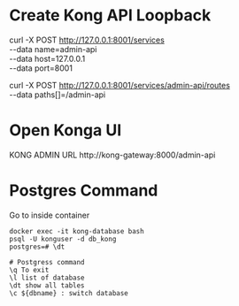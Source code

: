 # Create Kong API Loopback
curl -X POST http://127.0.0.1:8001/services \
  --data name=admin-api \
  --data host=127.0.0.1 \
  --data port=8001

curl -X POST http://127.0.0.1:8001/services/admin-api/routes \
  --data paths[]=/admin-api

# Open Konga UI

KONG ADMIN URL
http://kong-gateway:8000/admin-api


# Postgres Command
Go to inside container 
```
docker exec -it kong-database bash
psql -U konguser -d db_kong
postgres=# \dt

# Postgress command
\q To exit
\l list of database
\dt show all tables
\c ${dbname} : switch database
```


